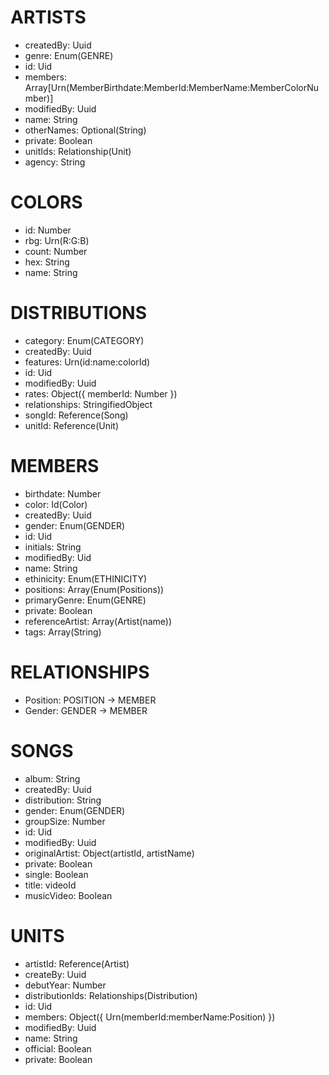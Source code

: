# ARTISTS

- createdBy: Uuid
- genre: Enum(GENRE)
- id: Uid
- members: Array[Urn(MemberBirthdate:MemberId:MemberName:MemberColorNumber)]
- modifiedBy: Uuid
- name: String
- otherNames: Optional(String)
- private: Boolean
- unitIds: Relationship(Unit)
- agency: String

# COLORS

- id: Number
- rbg: Urn(R:G:B)
- count: Number
- hex: String
- name: String

# DISTRIBUTIONS

- category: Enum(CATEGORY)
- createdBy: Uuid
- features: Urn(id:name:colorId)
- id: Uid
- modifiedBy: Uuid
- rates: Object({ memberId: Number })
- relationships: StringifiedObject
- songId: Reference(Song)
- unitId: Reference(Unit)

# MEMBERS

- birthdate: Number
- color: Id(Color)
- createdBy: Uuid
- gender: Enum(GENDER)
- id: Uid
- initials: String
- modifiedBy: Uid
- name: String
- ethinicity: Enum(ETHINICITY)
- positions: Array(Enum(Positions))
- primaryGenre: Enum(GENRE)
- private: Boolean
- referenceArtist: Array(Artist(name))
- tags: Array(String)

# RELATIONSHIPS

- Position: POSITION -> MEMBER
- Gender: GENDER -> MEMBER

# SONGS

- album: String
- createdBy: Uuid
- distribution: String
- gender: Enum(GENDER)
- groupSize: Number
- id: Uid
- modifiedBy: Uuid
- originalArtist: Object(artistId, artistName)
- private: Boolean
- single: Boolean
- title: videoId
- musicVideo: Boolean

# UNITS

- artistId: Reference(Artist)
- createBy: Uuid
- debutYear: Number
- distributionIds: Relationships(Distribution)
- id: Uid
- members: Object({ Urn(memberId:memberName:Position) })
- modifiedBy: Uuid
- name: String
- official: Boolean
- private: Boolean

